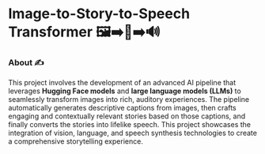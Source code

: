 # **Image-to-Story-to-Speech Transformer** 🖼️➡️📝➡️🔊

### **About** ✍️  
This project involves the development of an advanced AI pipeline that leverages **Hugging Face models** and **large language models (LLMs)** to seamlessly transform images into rich, auditory experiences. The pipeline automatically generates descriptive captions from images, then crafts engaging and contextually relevant stories based on those captions, and finally converts the stories into lifelike speech. This project showcases the integration of vision, language, and speech synthesis technologies to create a comprehensive storytelling experience.
